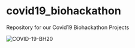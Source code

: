 # covid19_biohackathon
Repository for our Covid19 Biohackathon Projects

![COVID-19-BH20](https://github.com/virtual-biohackathons/covid-19-bh20/blob/master/covid19biohackathon.png)
